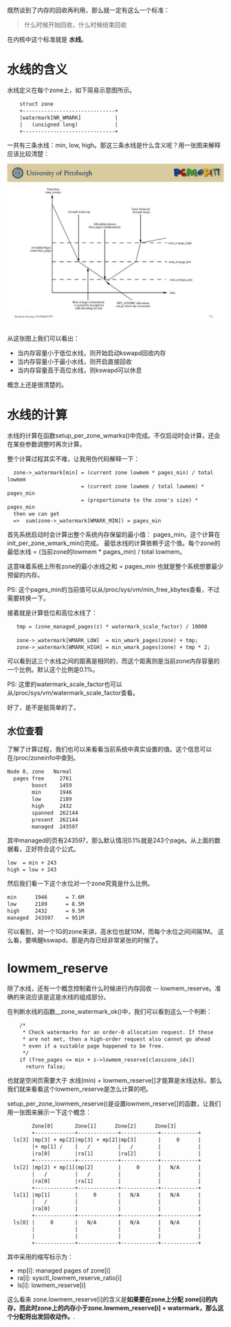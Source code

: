 既然谈到了内存的回收再利用，那么就一定有这么一个标准：

> 什么时候开始回收，什么时候结束回收

在内核中这个标准就是 **水线**。

# 水线的含义

水线定义在每个zone上，如下简易示意图所示。

```
    struct zone
    +------------------------------+
    |watermark[NR_WMARK]           |
    |   (unsigned long)            |
    +------------------------------+
```

一共有三条水线：min, low, high。那这三条水线是什么含义呢？用一张图来解释应该比较清楚：

![watermark](/mm_reclaim/vm_watermark.jpg)

从这张图上我们可以看出：

* 当内存容量小于低位水线，则开始启动kswapd回收内存
* 当内存容量小于最小水线，则开启直接回收
* 当内存容量高于高位水线，则kswapd可以休息

概念上还是很清楚的。

# 水线的计算

水线的计算在函数setup_per_zone_wmarks()中完成。不仅启动时会计算，还会在某些参数调整时再次计算。

整个计算过程其实不难，让我用伪代码解释一下：

```
  zone->_watermark[min] = (current zone lowmem * pages_min) / total lowmem
                        = (current zone lowmem / total lowmem) * pages_min
                        = (proportionate to the zone's size) * pages_min
  then we can get
  =>  sum(zone->_watermark[WMARK_MIN]) = pages_min
```

首先系统启动时会计算出整个系统内存保留的最小值： pages_min。这个计算在init_per_zone_wmark_min()完成。
最低水线的计算依赖于这个值。每个zone的最低水线 = (当前zone的lowmem * pages_min) / total lowmem。

这意味着系统上所有zone的最小水线之和 = pages_min 也就是整个系统想要最少预留的内存。

PS: 这个pages_min的当前值可以从/proc/sys/vm/min_free_kbytes查看，不过需要转换一下。

接着就是计算低位和高位水线了：

```
   tmp = (zone_managed_pages(z) * watermark_scale_factor) / 10000

   zone->_watermark[WMARK_LOW]  = min_wmark_pages(zone) + tmp;
   zone->_watermark[WMARK_HIGH] = min_wmark_pages(zone) + tmp * 2;
```

可以看到这三个水线之间的距离是相同的，而这个距离则是当前zone内存容量的一个比例。默认这个比例是0.1%。

PS: 这里的watermark_scale_factor也可以从/proc/sys/vm/watermark_scale_factor查看。

好了，是不是挺简单的了。

## 水位查看

了解了计算过程，我们也可以来看看当前系统中真实设置的值。这个信息可以在/proc/zoneinfo中查到。

```
Node 0, zone   Normal
  pages free     2761
        boost    1459
        min      1946
        low      2189
        high     2432
        spanned  262144
        present  262144
        managed  243597
```

其中managed的页有243597，那么默认情况0.1%就是243个page。从上面的数据看，正好符合这个公式。

```
low  = min + 243
high = low + 243
```

然后我们看一下这个水位对一个zone究竟是什么比例。

```
min      1946      = 7.6M
low      2189      = 8.5M
high     2432      = 9.5M
managed  243597    = 951M
```

可以看到，对一个1G的zone来讲，高水位也就10M，而每个水位之间间隔1M。
这么看，要唤醒kswapd，那是内存已经非常紧张的时候了。

# lowmem_reserve

除了水线，还有一个概念控制着什么时候进行内存回收 -- lowmem_reserve。准确的来说应该是这是水线的组成部分。

在判断水线的函数__zone_watermark_ok()中，我们可以看到这么一个判断：

```
    /*
     * Check watermarks for an order-0 allocation request. If these
     * are not met, then a high-order request also cannot go ahead
     * even if a suitable page happened to be free.
     */
    if (free_pages <= min + z->lowmem_reserve[classzone_idx])
      return false;
```

也就是空闲页需要大于 水线(min) + lowmem_reserve[]才能算是水线达标。那么我们就来看看这个lowmem_reserve是怎么计算的吧。

setup_per_zone_lowmem_reserve()是设置lowmem_reserve[]的函数，让我们用一张图来展示一下这个概念：

```
        Zone[0]       Zone[1]      Zone[2]      Zone[3]
        +-------------+-------------+------------+------------+
  ls[3] |mp[3] + mp[2]|mp[3] + mp[2]|mp[3]       |     0      |
        |+ mp[1] /    |   /         |   /        |            |
        |ra[0]        |ra[1]        |ra[2]       |            |
        +-------------+-------------+------------+------------+
  ls[2] |mp[2] + mp[1]|mp[2]        |     0      |   N/A      |
        |   /         |   /         |            |            |
        |ra[0]        |ra[1]        |            |            |
        +-------------+-------------+------------+------------+
  ls[1] |mp[1]        |     0       |   N/A      |   N/A      |
        |   /         |             |            |            |
        |ra[0]        |             |            |            |
        +-------------+-------------+------------+------------+
  ls[0] |     0       |   N/A       |   N/A      |   N/A      |
        |             |             |            |            |
        |             |             |            |            |
        +-------------+-------------+------------+------------+
```

其中采用的缩写标示为：

* mp[i]: managed pages of zone[i]
* ra[i]: sysctl_lowmem_reserve_ratio[i]
* ls[i]: lowmem_reserve[i]

这么看来 zone.lowmem_reserve[i]的含义是**如果要在zone上分配 zone[i]的内存，而此时zone上的内存小于zone.lowmem_reserve[i] + watermark，那么这个分配将出发回收动作。**.
